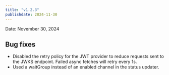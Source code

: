 ```yaml
---
title: "v1.2.3"
publishdate: 2024-11-30
---
```


Date: November 30, 2024

## Bug fixes
- Disabled the retry policy for the JWT provider to reduce requests sent to the JWKS endpoint. Failed async fetches will retry every 1s.
- Used a waitGroup instead of an enabled channel in the status updater.
